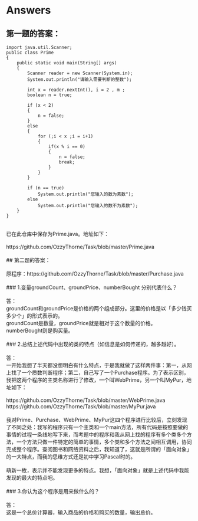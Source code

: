# Answers
## 第一题的答案：</br>
<pre><code>import java.util.Scanner; 
public class Prime
{
	public static void main(String[] args)
	{
		Scanner reader = new Scanner(System.in);
		System.out.println("请输入需要判断的整数");
		
		int x = reader.nextInt(), i = 2 , m ;
		boolean n = true;

		if (x < 2)
		{
			n = false;
		}
		else
		{
			for (;i < x ;i = i+1)
			{
				if(x % i == 0)
				{
					n = false;
					break;
				}
			}
		}

		if (n == true)
			System.out.println("您输入的数为素数");
		else
			System.out.println("您输入的数不为素数");
	}
}
</code></pre>
</br>
已在此仓库中保存为Prime.java。地址如下：</br>
</br>
https://github.com/OzzyThorne/Task/blob/master/Prime.java  </br>
</br>
## 第二题的答案：</br>
</br>
原程序：https://github.com/OzzyThorne/Task/blob/master/Purchase.java  </br>
</br>
### 1.变量groundCount、groundPrice、numberBought 分别代表什么？</br>
</br>
答：</br>
groundCount和groundPrice是价格的两个组成部分。这里的价格是以「多少钱买多少个」的形式表示的。</br>
groundCount是数量，groundPrice就是相对于这个数量的价格。</br>
numberBought则是购买量。</br>
</br>
### 2.总结上述代码中出现的类的特点（如信息是如何传递的，越多越好）。</br>
</br>
答：</br>
一开始我想了半天都没想明白有什么特点，于是我就做了这样两件事：第一，从网上找了一个质数判断程序；第二，自己写了一个Purchase程序。为了表示区别，我把这两个程序的主类名称进行了修改，一个叫WebPrime，另一个叫MyPur，地址如下：</br>
</br>
https://github.com/OzzyThorne/Task/blob/master/WebPrime.java </br>
https://github.com/OzzyThorne/Task/blob/master/MyPur.java </br>
</br>
我对Prime、Purchase、WebPrime、MyPur这四个程序进行比较后，立刻发现了不同之处：我写的程序只有一个主类和一个main方法，所有代码是按照要做的事情的过程一条线地写下来，而考题中的程序和我从网上找的程序有多个类多个方法，一个方法只做一件特定的简单的事情，多个类和多个方法之间相互调用，协同完成整个程序。查阅图书和网络资料之后，我知道了，这就是所谓的「面向对象」的一大特点，而我的思维方式还是初中学习Pascal时的。</br>
</br>
萌新一枚，表示并不能发现更多的特点。我想，「面向对象」就是上述代码中我能发现的最大的特点吧。</br>
</br>
### 3.你认为这个程序是用来做什么的？</br>
</br>
答：</br>
这是一个总价计算器，输入商品的价格和购买的数量，输出总价。</br>
